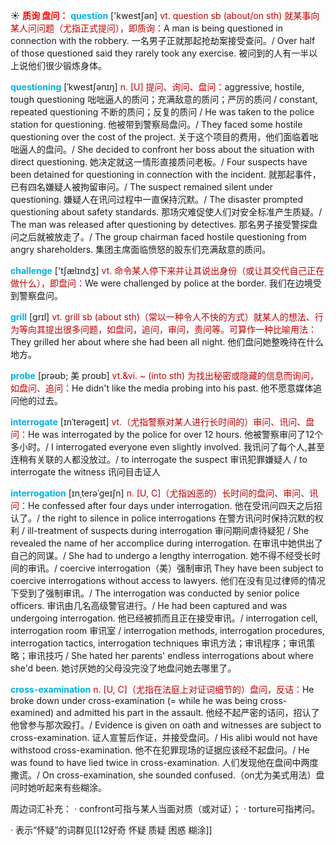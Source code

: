 ☀ <font color="red">**质询 盘问：**</font>
<font color="sky blue">**question**</font> ['kwestʃən] 
<font color="#c00000">vt. question sb (about/on sth) 就某事向某人问问题（尤指正式提问），即质询：</font>A man is being questioned in connection with the robbery. 一名男子正就那起抢劫案接受查问。/ Over half of those questioned said they rarely took any exercise. 被问到的人有一半以上说他们很少锻炼身体。
           
<font color="sky blue">**questioning**</font> [ˈkwestʃənɪŋ]
<font color="#c00000">n. [U] 提问、询问、盘问：</font>aggressive, hostile, tough questioning 咄咄逼人的质问；充满敌意的质问；严厉的质问 / constant, repeated questioning 不断的质问；反复的质问 / He was taken to the police station for questioning. 他被带到警察局盘问。/ They faced some hostile questioning over the cost of the project. 关于这个项目的费用，他们面临着咄咄逼人的盘问。/ She decided to confront her boss about the situation with direct questioning. 她决定就这一情形直接质问老板。/ Four suspects have been detained for questioning in connection with the incident. 就那起事件，已有四名嫌疑人被拘留审问。/ The suspect remained silent under questioning. 嫌疑人在讯问过程中一直保持沉默。/ The disaster prompted questioning about safety standards. 那场灾难促使人们对安全标准产生质疑。/ The man was released after questioning by detectives. 那名男子接受警探盘问之后就被放走了。/ The group chairman faced hostile questioning from angry shareholders. 集团主席面临愤怒的股东们充满敌意的质问。

<font color="sky blue">**challenge**</font> ['tʃælɪndӡ] 
<font color="#c00000">vt. 命令某人停下来并让其说出身份（或让其交代自己正在做什么），即盘问：</font>We were challenged by police at the border. 我们在边境受到警察盘问。

<font color="sky blue">**grill**</font> [ɡrɪl] 
<font color="#c00000">vt. grill sb (about sth)（常以一种令人不快的方式）就某人的想法、行为等向其提出很多问题，如盘问，追问，审问，责问等。可算作一种比喻用法：</font>They grilled her about where she had been all night. 他们盘问她整晚待在什么地方。
           
<font color="sky blue">**probe**</font> [prəʊb; 美 proʊb]
<font color="#c00000">vt.&vi. ~ (into sth) 为找出秘密或隐藏的信息而询问，如盘问、追问：</font>He didn't like the media probing into his past. 他不愿意媒体追问他的过去。
           
<font color="sky blue">**interrogate**</font> [ɪnˈterəgeɪt]
<font color="#c00000">vt.（尤指警察对某人进行长时间的）审问、讯问、盘问：</font>He was interrogated by the police for over 12 hours. 他被警察审问了12个多小时。/ I interrogated everyone even slightly involved. 我讯问了每个人,甚至连稍有关联的人都没放过。/ to interrogate the suspect 审讯犯罪嫌疑人 / to interrogate the witness 讯问目击证人
           
<font color="sky blue">**interrogation**</font> [ɪnˌterəˈgeɪʃn]
<font color="#c00000">n. [U, C]（尤指凶恶的）长时间的盘问、审问、讯问：</font>He confessed after four days under interrogation. 他在受讯问四天之后招认了。/ the right to silence in police interrogations 在警方讯问时保持沉默的权利 / ill-treatment of suspects during interrogation 审问期间虐待疑犯 / She revealed the name of her accomplice during interrogation. 在审讯中她供出了自己的同谋。/ She had to undergo a lengthy interrogation. 她不得不经受长时间的审讯。/ coercive interrogation（美）强制审讯 They have been subject to coercive interrogations without access to lawyers. 他们在没有见过律师的情况下受到了强制审讯。/ The interrogation was conducted by senior police officers. 审讯由几名高级警官进行。/ He had been captured and was undergoing interrogation. 他已经被抓而且正在接受审讯。/ interrogation cell, interrogation room 审讯室 / interrogation methods, interrogation procedures, interrogation tactics, interrogation techniques 审讯方法；审讯程序；审讯策略；审讯技巧 / She hated her parents' endless interrogations about where she'd been. 她讨厌她的父母没完没了地盘问她去哪里了。

<font color="sky blue">**cross-examination**</font>
<font color="#c00000">n. [U, C]（尤指在法庭上对证词细节的）盘问，反诘：</font>He broke down under cross-examination (= while he was being cross-examined) and admitted his part in the assault. 他经不起严密的诘问，招认了他曾参与那次殴打。/ Evidence is given on oath and witnesses are subject to cross-examination. 证人宣誓后作证，并接受盘问。/ His alibi would not have withstood cross-examination. 他不在犯罪现场的证据应该经不起盘问。/ He was found to have lied twice in cross-examination. 人们发现他在盘间中两度撒谎。/ On cross-examination, she sounded confused.（on尤为美式用法）盘问时她听起来有些糊涂。

周边词汇补充：
· confront可指与某人当面对质（或对证）；
· torture可指拷问。

· 表示“怀疑”的词群见[[12好奇 怀疑 质疑 困惑 糊涂]]

